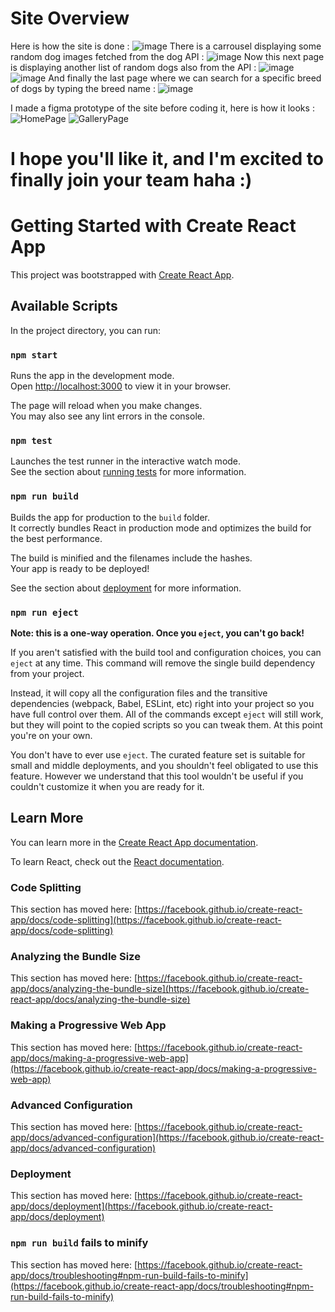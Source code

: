 # Site Overview

Here is how the site is done :
![image](https://github.com/user-attachments/assets/509124c0-ddb6-4acb-8419-cd1266023b80)
There is a carrousel displaying some random dog images fetched from the dog API :
![image](https://github.com/user-attachments/assets/d61263cb-fef9-4349-bf3c-54814f7aa571)
Now this next page is displaying another list of random dogs also from the API :
![image](https://github.com/user-attachments/assets/babce9d3-6647-44b2-aa04-b6637f08ba35)
![image](https://github.com/user-attachments/assets/42a7d9de-9f25-45a1-bd15-e72be78096da)
And finally the last page where we can search for a specific breed of dogs by typing the breed name :
![image](https://github.com/user-attachments/assets/d13b0bb7-5eb6-45f9-85bc-d69ccee386b0)

I made a figma prototype of the site before coding it, here is how it looks :
![HomePage](https://github.com/user-attachments/assets/99f3b678-52ba-46b0-85b3-7a5312d6c0ed)
![GalleryPage](https://github.com/user-attachments/assets/d477ace7-9802-4dc7-8ece-c59e7983b91f)

# I hope you'll like it, and I'm excited to finally join your team haha :)







# Getting Started with Create React App

This project was bootstrapped with [Create React App](https://github.com/facebook/create-react-app).

## Available Scripts

In the project directory, you can run:

### `npm start`

Runs the app in the development mode.\
Open [http://localhost:3000](http://localhost:3000) to view it in your browser.

The page will reload when you make changes.\
You may also see any lint errors in the console.

### `npm test`

Launches the test runner in the interactive watch mode.\
See the section about [running tests](https://facebook.github.io/create-react-app/docs/running-tests) for more information.

### `npm run build`

Builds the app for production to the `build` folder.\
It correctly bundles React in production mode and optimizes the build for the best performance.

The build is minified and the filenames include the hashes.\
Your app is ready to be deployed!

See the section about [deployment](https://facebook.github.io/create-react-app/docs/deployment) for more information.

### `npm run eject`

**Note: this is a one-way operation. Once you `eject`, you can't go back!**

If you aren't satisfied with the build tool and configuration choices, you can `eject` at any time. This command will remove the single build dependency from your project.

Instead, it will copy all the configuration files and the transitive dependencies (webpack, Babel, ESLint, etc) right into your project so you have full control over them. All of the commands except `eject` will still work, but they will point to the copied scripts so you can tweak them. At this point you're on your own.

You don't have to ever use `eject`. The curated feature set is suitable for small and middle deployments, and you shouldn't feel obligated to use this feature. However we understand that this tool wouldn't be useful if you couldn't customize it when you are ready for it.

## Learn More

You can learn more in the [Create React App documentation](https://facebook.github.io/create-react-app/docs/getting-started).

To learn React, check out the [React documentation](https://reactjs.org/).

### Code Splitting

This section has moved here: [https://facebook.github.io/create-react-app/docs/code-splitting](https://facebook.github.io/create-react-app/docs/code-splitting)

### Analyzing the Bundle Size

This section has moved here: [https://facebook.github.io/create-react-app/docs/analyzing-the-bundle-size](https://facebook.github.io/create-react-app/docs/analyzing-the-bundle-size)

### Making a Progressive Web App

This section has moved here: [https://facebook.github.io/create-react-app/docs/making-a-progressive-web-app](https://facebook.github.io/create-react-app/docs/making-a-progressive-web-app)

### Advanced Configuration

This section has moved here: [https://facebook.github.io/create-react-app/docs/advanced-configuration](https://facebook.github.io/create-react-app/docs/advanced-configuration)

### Deployment

This section has moved here: [https://facebook.github.io/create-react-app/docs/deployment](https://facebook.github.io/create-react-app/docs/deployment)

### `npm run build` fails to minify

This section has moved here: [https://facebook.github.io/create-react-app/docs/troubleshooting#npm-run-build-fails-to-minify](https://facebook.github.io/create-react-app/docs/troubleshooting#npm-run-build-fails-to-minify)

